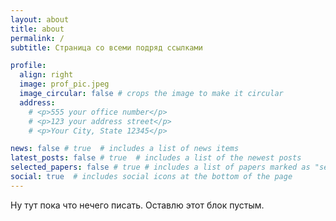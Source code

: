 ```yaml
---
layout: about
title: about
permalink: /
subtitle: Страница со всеми подряд ссылками

profile:
  align: right
  image: prof_pic.jpeg
  image_circular: false # crops the image to make it circular
  address: 
    # <p>555 your office number</p>
    # <p>123 your address street</p>
    # <p>Your City, State 12345</p>

news: false # true  # includes a list of news items
latest_posts: false # true  # includes a list of the newest posts
selected_papers: false # true # includes a list of papers marked as "selected={true}"
social: true  # includes social icons at the bottom of the page
---
```


Ну тут пока что нечего писать. Оставлю этот блок пустым.
